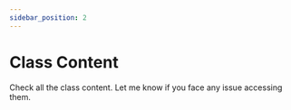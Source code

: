 ```yaml
---
sidebar_position: 2
---
```


# Class Content

Check all the class content. Let me know if you face any issue accessing them.

<!-- ## Slide

**[Click Here!](https://docs.google.com/presentation/d/132XzZJ_TJoRApwlNeRBnoK9BT9De0u2cD9HEYxWs2kY/edit?usp=sharing)**

Our university department has compiled some slides, and I am giving you their slide of Lab 01 [right here](https://docs.google.com/presentation/d/1Nb0JL2L8qrE4US3FOJGIlTHwVpFEwDIZ7HYwHgYUA2U/edit?usp=sharing)!

You can read the university slide, and if you can't understand anything, then let me know in the next class. 

Also, please make sure to remember me to cover any newer things that you have found in the university slide.



## Quantum Computers, explained with MKBHD (By Cleo Abram)

**[Watch this amazing video](https://www.youtube.com/watch?v=e3fz3dqhN44)**. 

You can also watch [this video](https://www.youtube.com/watch?v=-UrdExQW0cs) if you are interested to know more in details about Quantum Computers. Thanks goes to the CR from Section N for this! 👏

You will not get any question from Quantum Computers/Computing. Therefore, simply watch the video just to know why it is a hyped thing nowadays and how it actually works. It seems nice to keep yourselves updated with the newer technologies everyday, right?

## What will you do as homework?

- [Install C/C++ compiler](https://www.freecodecamp.org/news/how-to-install-c-and-cpp-compiler-on-windows/)
- [Setup VS Code for writing C codes](https://www.freecodecamp.org/news/how-to-write-and-run-c-cpp-code-on-visual-studio-code/)
- If you are a Linux/MacOS user, and you are facing issues, then let me know.
- Read the slides and try to understand everything. Do some research on internet and learn more about them if you get the time. If you have any question or difficulty in understanding anything then we are all here, right? 

That's it for today! 😊  -->